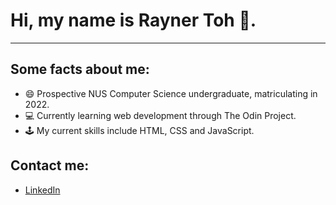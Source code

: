 # Hi, my name is Rayner Toh 👋.

***

## Some facts about me:

- 😄 Prospective NUS Computer Science undergraduate, matriculating in 2022.
- 💻 Currently learning web development through The Odin Project.
- 🕹️ My current skills include HTML, CSS and JavaScript.

## Contact me:

- [LinkedIn](https://www.linkedin.com/in/rayner-toh-90a3b11b4/)

<!--
**raynertjx/raynertjx** is a ✨ _special_ ✨ repository because its `README.md` (this file) appears on your GitHub profile.

Here are some ideas to get you started:


